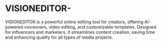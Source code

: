 # VISIONEDITOR-
 VISIONEDITOR is a powerful online editing tool for creators, offering AI-powered voiceovers, video editing, and customizable templates. Designed for influencers and marketers, it streamlines content creation, saving time and enhancing quality for all types of media projects.

